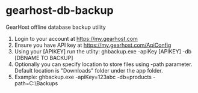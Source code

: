 # gearhost-db-backup
GearHost offline database backup utility

1. Login to your account at https://my.gearhost.com
2. Ensure you have API key at https://my.gearhost.com/ApiConfig
3. Using your [APIKEY] run the utlity: ghbackup.exe -apiKey [APIKEY] -db [DBNAME TO BACKUP]
4. Optionally you can specify location to store files using -path parameter. Default location is "Downloads" folder under the app folder.
5. Example: ghbackup.exe -apiKey=123abc -db=products -path=C:\Backups 
